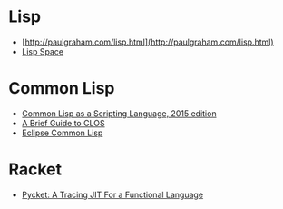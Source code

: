 Lisp
====
* [http://paulgraham.com/lisp.html](http://paulgraham.com/lisp.html)
* [Lisp Space](http://lisp.space/)

# Common Lisp
* [Common Lisp as a Scripting Language, 2015 edition](http://fare.livejournal.com/184127.html)
* [A Brief Guide to CLOS](http://www.aiai.ed.ac.uk/~jeff/clos-guide.html)
* [Eclipse Common Lisp](https://github.com/blakemcbride/eclipse-lisp)

# Racket
* [Pycket: A Tracing JIT For a Functional Language](http://homes.soic.indiana.edu/samth/pycket-draft.pdf)